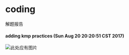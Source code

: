 # coding
解题报告

#### adding kmp practices (Sun Aug 20 20:20:51 CST 2017)

<img src="" alt="此处应有图片"> </img>
